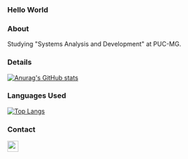 ### Hello World 



### About
Studying "Systems Analysis and Development" at PUC-MG.


### Details
[![Anurag's GitHub stats](https://github-readme-stats.vercel.app/api?username=alvimpl&show_icons=true&theme=dark)](https://github.com/anuraghazra/github-readme-stats)


### Languages Used
[![Top Langs](https://github-readme-stats.vercel.app/api/top-langs/?username=alvimpl)](https://github.com/anuraghazra/github-readme-stats)

### Contact
[<img src=https://brand.linkedin.com/content/dam/me/business/en-us/amp/brand-site/v2/bg/LI-Logo.svg.original.svg?style height='25'>](https://www.linkedin.com/in/alvaroho/)
